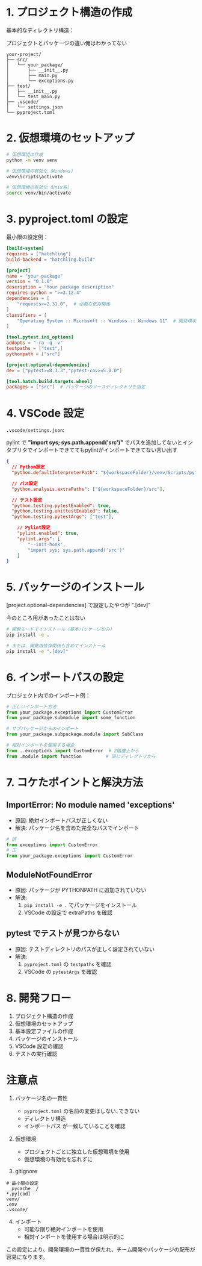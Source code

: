 # 1. プロジェクト構造の作成

基本的なディレクトリ構造：

プロジェクトとパッケージの違い俺はわかってない

```
your-project/
├── src/
│   └── your_package/
│       ├── __init__.py
│       ├── main.py
│       └── exceptions.py
├── test/
│   ├── __init__.py
│   └── test_main.py
├── .vscode/
│   └── settings.json
└── pyproject.toml
```

# 2. 仮想環境のセットアップ

```bash
# 仮想環境の作成
python -m venv venv

# 仮想環境の有効化（Windows）
venv\Scripts\activate

# 仮想環境の有効化（Unix系）
source venv/bin/activate
```

# 3. pyproject.toml の設定

最小限の設定例：

```toml
[build-system]
requires = ["hatchling"]
build-backend = "hatchling.build"

[project]
name = "your-package"
version = "0.1.0"
description = "Your package description"
requires-python = ">=3.12.4"
dependencies = [
    "requests>=2.31.0",  # 必要な依存関係
]
classifiers = [
    "Operating System :: Microsoft :: Windows :: Windows 11"  # 開発環境情報
]

[tool.pytest.ini_options]
addopts = "-ra -q -v"
testpaths = ["test",]
pythonpath = ["src"]

[project.optional-dependencies]
dev = ["pytest>=8.3.3","pytest-cov>=5.0.0"]

[tool.hatch.build.targets.wheel]
packages = ["src"]  # パッケージのソースディレクトリを指定
```

# 4. VSCode 設定

`.vscode/settings.json`:

pylint で **"import sys; sys.path.append('src')"** でパスを追加してないとインタプリタでインポートできててもpylintがインポートできてない言い出す

```json
{
  // Python設定
  "python.defaultInterpreterPath": "${workspaceFolder}/venv/Scripts/python.exe",

  // パス設定
  "python.analysis.extraPaths": ["${workspaceFolder}/src"],

  // テスト設定
  "python.testing.pytestEnabled": true,
  "python.testing.unittestEnabled": false,
  "python.testing.pytestArgs": ["test"],

    // Pylint設定
    "pylint.enabled": true,
    "pylint.args": [
        "--init-hook",
        "import sys; sys.path.append('src')"
    ]
}
```

# 5. パッケージのインストール

[project.optional-dependencies] で設定したやつが ".[dev]"

今のところ用があったことはない

```bash
# 開発モードでインストール（基本パッケージのみ）
pip install -e .

# または、開発用依存関係も含めてインストール
pip install -e ".[dev]"
```

# 6. インポートパスの設定

プロジェクト内でのインポート例：

```python
# 正しいインポート方法
from your_package.exceptions import CustomError
from your_package.submodule import some_function

# サブパッケージからのインポート
from your_package.subpackage.module import SubClass

# 相対インポートを使用する場合
from ..exceptions import CustomError  # 2階層上から
from .module import function         # 同じディレクトリから
```

# 7. コケたポイントと解決方法

## ImportError: No module named 'exceptions'

- 原因: 絶対インポートパスが正しくない
- 解決: パッケージ名を含めた完全なパスでインポート

```python
# 誤
from exceptions import CustomError
# 正
from your_package.exceptions import CustomError
```

## ModuleNotFoundError

- 原因: パッケージが PYTHONPATH に追加されていない
- 解決:
  1. `pip install -e .` でパッケージをインストール
  2. VSCode の設定で extraPaths を確認

## pytest でテストが見つからない

- 原因: テストディレクトリのパスが正しく設定されていない
- 解決:
  1. `pyproject.toml` の `testpaths` を確認
  2. VSCode の `pytestArgs` を確認

# 8. 開発フロー

1. プロジェクト構造の作成
2. 仮想環境のセットアップ
3. 基本設定ファイルの作成
4. パッケージのインストール
5. VSCode 設定の確認
6. テストの実行確認

# 注意点

1. パッケージ名の一貫性

   - `pyproject.toml` の名前の変更はしない､できない
   - ディレクトリ構造
   - インポートパス
     が一致していることを確認
2. 仮想環境

   - プロジェクトごとに独立した仮想環境を使用
   - 仮想環境の有効化を忘れずに
3. gitignore

```gitignore
# 最小限の設定
__pycache__/
*.py[cod]
venv/
.env
.vscode/
```

4. インポート
   - 可能な限り絶対インポートを使用
   - 相対インポートを使用する場合は明示的に

この設定により、開発環境の一貫性が保たれ、チーム開発やパッケージの配布が容易になります。

